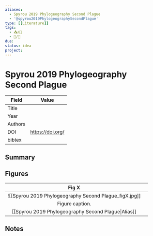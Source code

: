 ```yaml
---
aliases:
  - Spyrou 2019 Phylogeography Second Plague
  - '@spyrou2019PhylogeographySecondPlague'
type: [[Literature]]
tags: 
  - 📥/📰
  - 📝/🌱  
due:
status: idea
project:
---
```


# Spyrou 2019 Phylogeography Second Plague

| Field   | Value              |
| ------- | ------------------ |
| Title   |                    | 
| Year    |                    |
| Authors |                    |
| DOI     | <https://doi.org/> |
| bibtex  |                    |


## Summary

## Figures

|          Fig X           |     |
|:------------------------:| --- |
| ![[Spyrou 2019 Phylogeography Second Plague\_figX.jpg]] |     |
|     Figure caption.      |     |
|   [[Spyrou 2019 Phylogeography Second Plague\|Alias]]   |     |

## Notes